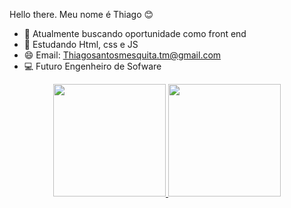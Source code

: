 Hello there.  Meu nome é Thiago  😊

- 🔭 Atualmente buscando oportunidade como front end
- 🌱 Estudando Html, css e JS
- 😄 Email: Thiagosantosmesquita.tm@gmail.com
- 💻 Futuro Engenheiro de Sofware

<div align="center">
  <a href="https://github.com/ThaigoMesquita/">
  <img height="180em" src="https://github-readme-stats.vercel.app/api?username=rafaballerini&show_icons=true&theme=dracula&include_all_commits=true&count_private=true"/>
  <img height="180em" src="https://github-readme-stats.vercel.app/api/top-langs/?username=rafaballerini&layout=compact&langs_count=7&theme=dracula"/>
</div>


